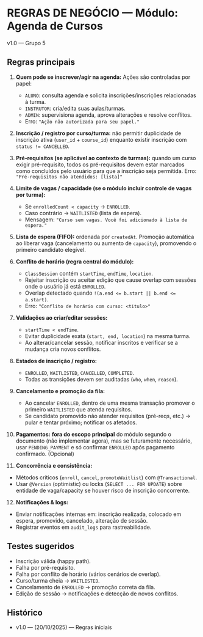 # REGRAS DE NEGÓCIO — Módulo: Agenda de Cursos
v1.0 — Grupo 5 


## Regras principais
1. **Quem pode se inscrever/agir na agenda:** Ações são controladas por papel:
   - `ALUNO`: consulta agenda e solicita inscrições/inscrições relacionadas à turma.
   - `INSTRUTOR`: cria/edita suas aulas/turmas.
   - `ADMIN`: supervisiona agenda, aprova alterações e resolve conflitos.
   - Erro: `"Ação não autorizada para seu papel."`

2. **Inscrição / registro por curso/turma:** não permitir duplicidade de inscrição ativa (`user_id` + `course_id`) enquanto existir inscrição com `status != CANCELLED`.

3. **Pré-requisitos (se aplicável ao contexto de turmas):** quando um curso exigir pré-requisito, todos os pré-requisitos devem estar marcados como concluídos pelo usuário para que a inscrição seja permitida. Erro: `"Pré-requisitos não atendidos: [lista]"`

4. **Limite de vagas / capacidade (se o módulo incluir controle de vagas por turma):**
   - Se `enrolledCount < capacity` → `ENROLLED`.
   - Caso contrário → `WAITLISTED` (lista de espera).
   - Mensagem: `"Curso sem vagas. Você foi adicionado à lista de espera."`

5. **Lista de espera (FIFO):** ordenada por `createdAt`. Promoção automática ao liberar vaga (cancelamento ou aumento de `capacity`), promovendo o primeiro candidato elegível.

6. **Conflito de horário (regra central do módulo):**
   - `ClassSession` contém `startTime`, `endTime`, `location`.
   - Rejeitar inscrição ou aceitar edição que cause overlap com sessões onde o usuário já está `ENROLLED`.
   - Overlap detectado quando `!(a.end <= b.start || b.end <= a.start)`.
   - Erro: `"Conflito de horário com curso: <titulo>"`

7. **Validações ao criar/editar sessões:**
   - `startTime < endTime`.
   - Evitar duplicidade exata (`start, end, location`) na mesma turma.
   - Ao alterar/cancelar sessão, notificar inscritos e verificar se a mudança cria novos conflitos.

8. **Estados de inscrição / registro:**
   - `ENROLLED`, `WAITLISTED`, `CANCELLED`, `COMPLETED`.
   - Todas as transições devem ser auditadas (`who`, `when`, `reason`).

9. **Cancelamento e promoção da fila:**
   - Ao cancelar `ENROLLED`, dentro de uma mesma transação promover o primeiro `WAITLISTED` que atenda requisitos.
   - Se candidato promovido não atender requisitos (pré-reqs, etc.) → pular e tentar próximo; notificar os afetados.

10. **Pagamentos:** **fora do escopo principal** do módulo segundo o documento (não implementar agora), mas se futuramente necessário, usar `PENDING_PAYMENT` e só confirmar `ENROLLED` após pagamento confirmado. (Opcional)

11. **Concorrência e consistência:**
   - Métodos críticos (`enroll`, `cancel`, `promoteWaitlist`) com `@Transactional`.
   - Usar `@Version` (optimistic) ou locks (`SELECT ... FOR UPDATE`) sobre entidade de vaga/capacity se houver risco de inscrição concorrente.

12. **Notificações & logs:**
   - Enviar notificações internas em: inscrição realizada, colocado em espera, promovido, cancelado, alteração de sessão.
   - Registrar eventos em `audit_logs` para rastreabilidade.

## Testes sugeridos
- Inscrição válida (happy path).
- Falha por pré-requisito.
- Falha por conflito de horário (vários cenários de overlap).
- Curso/turma cheia → `WAITLISTED`.
- Cancelamento de `ENROLLED` → promoção correta da fila.
- Edição de sessão → notificações e detecção de novos conflitos.

## Histórico
- v1.0 — (20/10/2025) — Regras iniciais 

